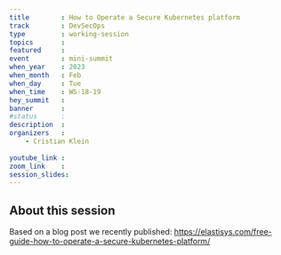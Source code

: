 ```yaml
---
title        : How to Operate a Secure Kubernetes platform
track        : DevSecOps
type         : working-session
topics       : 
featured     :
event        : mini-summit
when_year    : 2023
when_month   : Feb
when_day     : Tue
when_time    : WS-18-19
hey_summit   : 
banner       : 
#status      : 
description  :
organizers   :
    - Cristian Klein
       
youtube_link : 
zoom_link    : 
session_slides:
---
```




## About this session

 Based on a blog post we recently published: https://elastisys.com/free-guide-how-to-operate-a-secure-kubernetes-platform/
